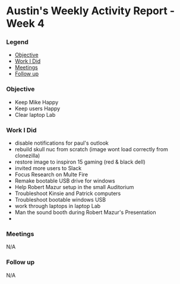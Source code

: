 # Austin's Weekly Activity Report - Week 4
### Legend
 - [Objective](#objective)
 - [Work I Did](#work-i-did)
 - [Meetings](#meetings)
 - [Follow up](#follow-up)


### Objective
- Keep Mike Happy
- Keep users Happy
- Clear laptop Lab

### Work I Did
- disable notifications for paul's outlook
- rebuild skull nuc from scratch (image wont load correctly from clonezilla)
- restore image to inspiron 15 gaming (red & black dell)
- invited more users to Slack
- Focus Research on Multe Fire
- Remake bootable USB drive for windows
- Help Robert Mazur setup in the small Auditorium
- Troubleshoot Kinsie and Patrick computers
- Troubleshoot bootable windows USB
- work through laptops in laptop Lab
- Man the sound booth during Robert Mazur's Presentation
-

### Meetings
N/A
### Follow up
N/A
